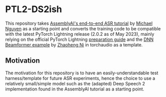 # PTL2-DS2ish

This repository takes [AssemblyAI's end-to-end ASR tutorial](https://www.assemblyai.com/blog/end-to-end-speech-recognition-pytorch/) by [Michael Nguyen](https://www.assemblyai.com/blog/author/michael/) as a starting point and converts the training code to be compatible with the latest PyTorch Lightning release (2.0.2 as of May 2023), mainly relying on the official PyTorch Lightning [preparation guide](https://lightning.ai/docs/pytorch/stable/starter/converting.html) and the [DNN Beamformer example](https://github.com/pytorch/audio/tree/main/examples/dnn_beamformer) by [
Zhaoheng Ni](https://nateanl.github.io/) in torchaudio as a template.

## Motivation

The motivation for this repository is to have an easily-understandable test harness/template for future ASR experiments, hence the choice to use a relatively small/simple model such as the (adapted) Deep Speech 2 implementation found in the AssemblyAI tutorial as a starting point.
